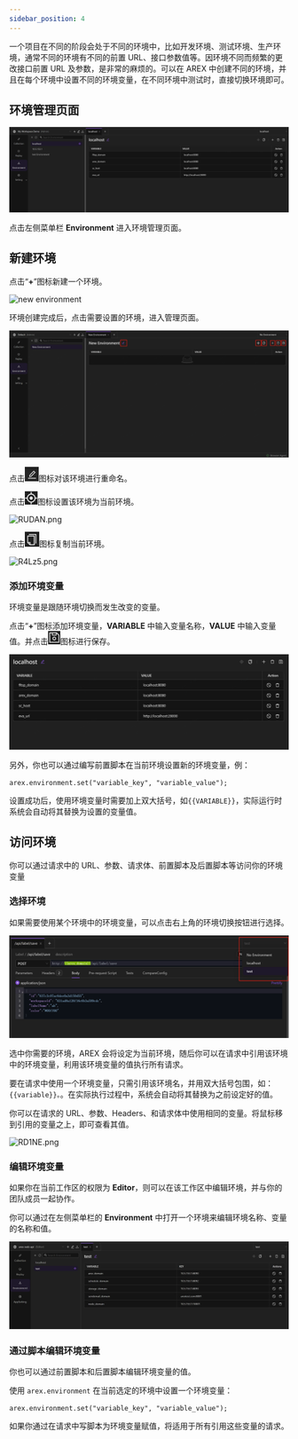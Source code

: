 ```yaml
---
sidebar_position: 4
---
```


一个项目在不同的阶段会处于不同的环境中，比如开发环境、测试环境、生产环境，通常不同的环境有不同的前置 URL、接口参数值等。因环境不同而频繁的更改接口前置 URL 及参数，是非常的麻烦的。可以在 AREX 中创建不同的环境，并且在每个环境中设置不同的环境变量，在不同环境中测试时，直接切换环境即可。

## 环境管理页面

![环境管理](../resource/c2.environment.png)

点击左侧菜单栏 **Environment** 进入环境管理页面。

## 新建环境

点击“**+**”图标新建一个环境。

<img src="https://i.328888.xyz/2023/02/10/R4gDV.png" alt="new environment" width="400" height="" />

环境创建完成后，点击需要设置的环境，进入管理页面。

![环境管理](../resource/c2.edit.env.png)

点击![](../resource/c1.rename.png)图标对该环境进行重命名。

点击![](../resource/c2.setenv.icon.png)图标设置该环境为当前环境。

<img src="https://i.328888.xyz/2023/02/10/RUDAN.png" alt="RUDAN.png" width="400" height="" />

点击![](../resource/c2.Duplicate.png)图标复制当前环境。

<img src="https://i.328888.xyz/2023/02/10/R4Lz5.png" alt="R4Lz5.png" width="300" height="" />

### 添加环境变量

环境变量是跟随环境切换而发生改变的变量。

点击“**+**”图标添加环境变量，**VARIABLE** 中输入变量名称，**VALUE** 中输入变量值。并点击![](../resource/c2.save.env.png)图标进行保存。

![添加环境变量](../resource/c2.add.env.parameters.png)

另外，你也可以通过编写前置脚本在当前环境设置新的环境变量，例：

```
arex.environment.set("variable_key", "variable_value");
```

设置成功后，使用环境变量时需要加上双大括号，如`{{VARIABLE}}`，实际运行时系统会自动将其替换为设置的变量值。

## 访问环境

你可以通过请求中的 URL、参数、请求体、前置脚本及后置脚本等访问你的环境变量

### 选择环境

如果需要使用某个环境中的环境变量，可以点击右上角的环境切换按钮进行选择。

![切换环境](../resource/c1.change.environment.png)

选中你需要的环境，AREX 会将设定为当前环境，随后你可以在请求中引用该环境中的环境变量，利用该环境变量的值执行所有请求。

要在请求中使用一个环境变量，只需引用该环境名，并用双大括号包围，如：`{{variable}}。`。在实际执行过程中，系统会自动将其替换为之前设定好的值。

你可以在请求的 URL、参数、Headers、和请求体中使用相同的变量。将鼠标移到引用的变量之上，即可查看其值。

<img src="https://i.328888.xyz/2023/02/10/RD1NE.png" alt="RD1NE.png" width="700" height="" />

### 编辑环境变量

如果你在当前工作区的权限为 **Editor**，则可以在该工作区中编辑环境，并与你的团队成员一起协作。

你可以通过在左侧菜单栏的 **Environment** 中打开一个环境来编辑环境名称、变量的名称和值。

![edit environments](../resource/c2.edit.env2.png)

### 通过脚本编辑环境变量

你也可以通过前置脚本和后置脚本编辑环境变量的值。

使用 `arex.environment` 在当前选定的环境中设置一个环境变量：

```
arex.environment.set("variable_key", "variable_value");
```

如果你通过在请求中写脚本为环境变量赋值，将适用于所有引用这些变量的请求。
